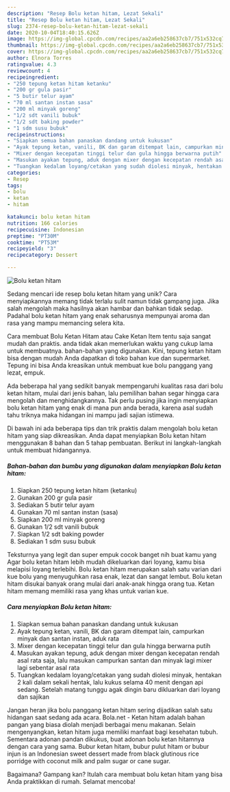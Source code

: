 ```yaml
---
description: "Resep Bolu ketan hitam, Lezat Sekali"
title: "Resep Bolu ketan hitam, Lezat Sekali"
slug: 2374-resep-bolu-ketan-hitam-lezat-sekali
date: 2020-10-04T18:40:15.626Z
image: https://img-global.cpcdn.com/recipes/aa2a6eb258637cb7/751x532cq70/bolu-ketan-hitam-foto-resep-utama.jpg
thumbnail: https://img-global.cpcdn.com/recipes/aa2a6eb258637cb7/751x532cq70/bolu-ketan-hitam-foto-resep-utama.jpg
cover: https://img-global.cpcdn.com/recipes/aa2a6eb258637cb7/751x532cq70/bolu-ketan-hitam-foto-resep-utama.jpg
author: Elnora Torres
ratingvalue: 4.3
reviewcount: 4
recipeingredient:
- "250 tepung ketan hitam ketanku"
- "200 gr gula pasir"
- "5 butir telur ayam"
- "70 ml santan instan sasa"
- "200 ml minyak goreng"
- "1/2 sdt vanili bubuk"
- "1/2 sdt baking powder"
- "1 sdm susu bubuk"
recipeinstructions:
- "Siapkan semua bahan panaskan dandang untuk kukusan"
- "Ayak tepung ketan, vanili, BK dan garam ditempat lain, campurkan minyak dan santan instan, aduk rata"
- "Mixer dengan kecepatan tinggi telur dan gula hingga berwarna putih"
- "Masukan ayakan tepung, aduk dengan mixer dengan kecepatan rendah asal rata saja, lalu masukan campurkan santan dan minyak lagi mixer lagi sebentar asal rata"
- "Tuangkan kedalam loyang/cetakan yang sudah diolesi minyak, hentakan 2 kali dalam sekali hentak, lalu kukus selama 40 menit dengan api sedang. Setelah matang tunggu agak dingin baru dikluarkan dari loyang dan sajikan"
categories:
- Resep
tags:
- bolu
- ketan
- hitam

katakunci: bolu ketan hitam 
nutrition: 166 calories
recipecuisine: Indonesian
preptime: "PT30M"
cooktime: "PT53M"
recipeyield: "3"
recipecategory: Dessert

---
```



![Bolu ketan hitam](https://img-global.cpcdn.com/recipes/aa2a6eb258637cb7/751x532cq70/bolu-ketan-hitam-foto-resep-utama.jpg)

Sedang mencari ide resep bolu ketan hitam yang unik? Cara menyiapkannya memang tidak terlalu sulit namun tidak gampang juga. Jika salah mengolah maka hasilnya akan hambar dan bahkan tidak sedap. Padahal bolu ketan hitam yang enak seharusnya mempunyai aroma dan rasa yang mampu memancing selera kita.

Cara membuat Bolu Ketan Hitam atau Cake Ketan Item tentu saja sangat mudah dan praktis. anda tidak akan memerlukan waktu yang cukup lama untuk membuatnya. bahan-bahan yang digunakan. Kini, tepung ketan hitam bisa dengan mudah Anda dapatkan di toko bahan kue dan supermarket. Tepung ini bisa Anda kreasikan untuk membuat kue bolu panggang yang lezat, empuk.

Ada beberapa hal yang sedikit banyak mempengaruhi kualitas rasa dari bolu ketan hitam, mulai dari jenis bahan, lalu pemilihan bahan segar hingga cara mengolah dan menghidangkannya. Tak perlu pusing jika ingin menyiapkan bolu ketan hitam yang enak di mana pun anda berada, karena asal sudah tahu triknya maka hidangan ini mampu jadi sajian istimewa.


Di bawah ini ada beberapa tips dan trik praktis dalam mengolah bolu ketan hitam yang siap dikreasikan. Anda dapat menyiapkan Bolu ketan hitam menggunakan 8 bahan dan 5 tahap pembuatan. Berikut ini langkah-langkah untuk membuat hidangannya.

<!--inarticleads1-->

##### Bahan-bahan dan bumbu yang digunakan dalam menyiapkan Bolu ketan hitam:

1. Siapkan 250 tepung ketan hitam (ketanku)
1. Gunakan 200 gr gula pasir
1. Sediakan 5 butir telur ayam
1. Gunakan 70 ml santan instan (sasa)
1. Siapkan 200 ml minyak goreng
1. Gunakan 1/2 sdt vanili bubuk
1. Siapkan 1/2 sdt baking powder
1. Sediakan 1 sdm susu bubuk


Teksturnya yang legit dan super empuk cocok banget nih buat kamu yang Agar bolu ketan hitam lebih mudah dikeluarkan dari loyang, kamu bisa melapisi loyang terlebihi. Bolu ketan hitam merupakan salah satu varian dari kue bolu yang menyuguhkan rasa enak, lezat dan sangat lembut. Bolu ketan hitam disukai banyak orang mulai dari anak-anak hingga orang tua. Ketan hitam memang memiliki rasa yang khas untuk varian kue. 

<!--inarticleads2-->

##### Cara menyiapkan Bolu ketan hitam:

1. Siapkan semua bahan panaskan dandang untuk kukusan
1. Ayak tepung ketan, vanili, BK dan garam ditempat lain, campurkan minyak dan santan instan, aduk rata
1. Mixer dengan kecepatan tinggi telur dan gula hingga berwarna putih
1. Masukan ayakan tepung, aduk dengan mixer dengan kecepatan rendah asal rata saja, lalu masukan campurkan santan dan minyak lagi mixer lagi sebentar asal rata
1. Tuangkan kedalam loyang/cetakan yang sudah diolesi minyak, hentakan 2 kali dalam sekali hentak, lalu kukus selama 40 menit dengan api sedang. Setelah matang tunggu agak dingin baru dikluarkan dari loyang dan sajikan


Jangan heran jika bolu panggang ketan hitam sering dijadikan salah satu hidangan saat sedang ada acara. Bola.net - Ketan hitam adalah bahan pangan yang biasa diolah menjadi berbagai menu makanan. Selain mengenyangkan, ketan hitam juga memiliki manfaat bagi kesehatan tubuh. Sementara adonan pandan dikukus, buat adonan bolu ketan hitamnya dengan cara yang sama. Bubur ketan hitam, bubur pulut hitam or bubur injun is an Indonesian sweet dessert made from black glutinous rice porridge with coconut milk and palm sugar or cane sugar. 

Bagaimana? Gampang kan? Itulah cara membuat bolu ketan hitam yang bisa Anda praktikkan di rumah. Selamat mencoba!
